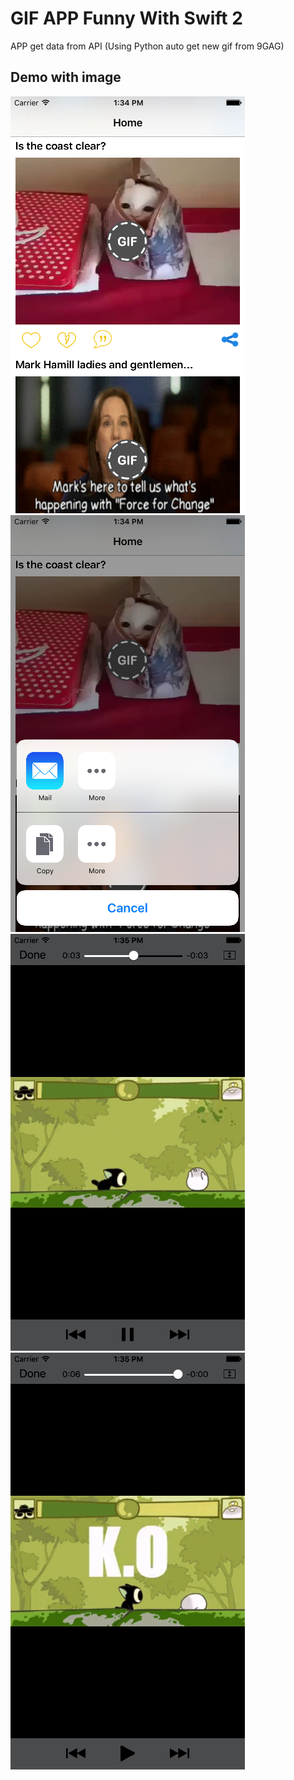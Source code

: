 # GIF APP Funny With Swift 2

APP get data from API (Using Python auto get new gif from 9GAG)

## Demo with image

![9GAG APP - tuanquanghpvn](https://github.com/tuanquanghpvn/gif-app-swift/blob/master/image_1.png "Demo 1")
![9GAG APP - tuanquanghpvn](https://github.com/tuanquanghpvn/gif-app-swift/blob/master/image_2.png "Demo 2")
![9GAG APP - tuanquanghpvn](https://github.com/tuanquanghpvn/gif-app-swift/blob/master/image_3.png "Demo 3")
![9GAG APP - tuanquanghpvn](https://github.com/tuanquanghpvn/gif-app-swift/blob/master/image_4.png "Demo 4")

